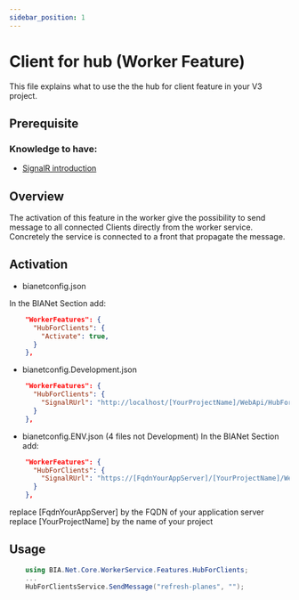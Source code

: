 ```yaml
---
sidebar_position: 1
---
```


# Client for hub (Worker Feature)
This file explains what to use the the hub for client feature in your V3 project.

## Prerequisite

### Knowledge to have:
* [SignalR introduction](https://docs.microsoft.com/fr-fr/aspnet/signalr/overview/getting-started/introduction-to-signalr)

## Overview
The activation of this feature in the worker give the possibility to send message to all connected Clients directly from the worker service.
Concretely the service is connected to a front that propagate the message. 

## Activation
* bianetconfig.json

In the BIANet Section add:
``` json
    "WorkerFeatures": {
      "HubForClients": {
        "Activate": true,
      }
    },
```
* bianetconfig.Development.json
``` json
    "WorkerFeatures": {
      "HubForClients": {
        "SignalRUrl": "http://localhost/[YourProjectName]/WebApi/HubForClients"
      }
    },
```
* bianetconfig.ENV.json (4 files not Development)
In the BIANet Section add:
``` json
    "WorkerFeatures": {
      "HubForClients": {
        "SignalRUrl": "https://[FqdnYourAppServer]/[YourProjectName]/WebApi/HubForClients"
      }
    },
```
replace [FqdnYourAppServer] by the FQDN of your application server
replace [YourProjectName] by the name of your project

## Usage
``` csharp
    using BIA.Net.Core.WorkerService.Features.HubForClients;
    ...
    HubForClientsService.SendMessage("refresh-planes", "");
```